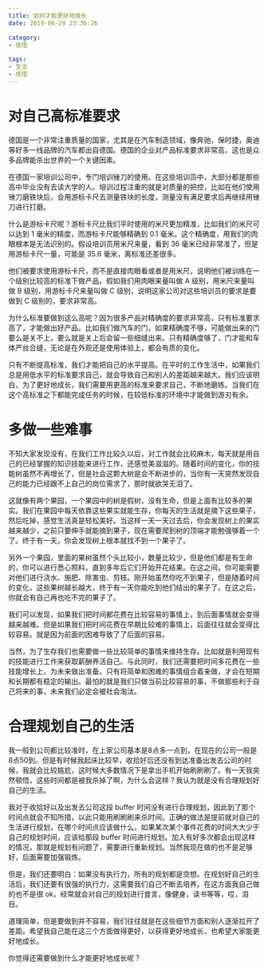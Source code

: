 ```yaml
---
title: 如何才能更好地成长
date: 2019-06-29 23:36:26

category:
- 感悟

tags:
- 生活
- 感悟
---
```

# 对自己高标准要求
德国是一个非常注重质量的国家，尤其是在汽车制造领域，像奔驰，保时捷，奥迪等好多一线品牌的汽车都出自德国。德国的企业对产品标准要求非常高，这也是众多品牌能杀出世界的一个关键因素。

在德国一家培训公司中，专门培训锉刀的使用。在这些培训员中，大部分都是那些高中毕业没有去读大学的人。培训过程注重的就是对质量的把控，比如在他们使用锉刀磨铁块后，会用游标卡尺去测量铁块的长度，测量没有满足要求后再继续用锉刀进行打磨。

什么是游标卡尺呢？游标卡尺比我们平时使用的米尺更加精准，比如我们的米尺可以达到 1 毫米的精度，而游标卡尺能够精确到 0.1 毫米。这个精确度，用我们的肉眼根本是无法识别的。假设培训员用米尺来量，看到 36 毫米已经非常准了，但是用游标卡尺一量，可能是 35.6 毫米，离标准还差很多。

他们被要求使用游标卡尺，而不是直接肉眼看或者是用米尺，说明他们被训练在一个级别比较高的标准下做产品。假如我们用肉眼来量叫做 A 级别，用米尺来量叫做 B 级别，用游标卡尺来量叫做 C 级别，说明这家公司对这些培训员的要求是要做到 C 级别的，要求非常高。

为什么标准要做到这么高呢？因为很多产品对精确度的要求非常高，只有标准要求高了，才能做出好产品。比如我们做汽车的门，如果精确度不够，可能做出来的门要么是关不上，要么就是关上后会留一些细缝出来。只有精确度够了，门才能和车体严丝合缝，无论是在外观还是使用体验上，都会有质的变化。

只有不断提高标准，我们才能把自己的水平提高。在平时的工作生活中，如果我们总是用低水平的标准要求自己，就会导致自己和别人的差距越来越大。我们应该明白，为了更好地成长，我们需要用更高的标准来要求自己，不断地磨练。当我们在这个高标准之下都能完成任务的时候，在较低标准的环境中才能做到游刃有余。

# 多做一些难事
不知大家发现没有，在我们工作比较久以后，对工作就会比较麻木，每天就是用自己的已经掌握的知识技能来进行工作，还感觉美滋滋的。随着时间的变化，你的技能树虽然不再增长了，但是社会这颗大树是会不断进步的，当你有一天突然发现自己的能力已经跟不上自己的岗位需求了，那时就欲哭无泪了。

这就像有两个果园，一个果园中的树是假树，没有生命，但是上面有比较多的果实。我们在果园中每天依靠这些果实就能生存，你每天的生活就是摘下这些果子，然后吃掉，感觉生活真是轻松美好。当这样一天一天过去后，你会发现树上的果实越来越少，之前只要伸手就能摘到果子，现在需要爬到树的顶端才能勉强够着一个了。终于有一天，你会发现树上根本就找不到一个果子了。

另外一个果园，里面的果树虽然个头比较小，数量比较少，但是他们都是有生命的，你可以进行悉心照料，直到多年后它们开始开花结果。在这之间，你可能需要对他们进行浇水、施肥、除害虫、剪枝。刚开始虽然你吃不到果子，但是随着时间的变化，这些果树越长越大，终于有一天你能吃到他们结出的果子了。在这之后，你就会有自己再也吃不完的果子了。

我们可以发现，如果我们把时间都花费在比较容易的事情上，到后面事情就会变得越来越难。但是如果我们把时间花费在早期比较难的事情上，后面往往就会变得比较容易。就是因为前面的困难导致了了后面的容易。

当然，为了生存我们也需要做一些比较简单的事情来维持生存。比如就是利用现有的技能进行工作来获取薪酬养活自己。与此同时，我们还需要把时间多花费在一些技能增长上，为未来做出准备。只有将简单和困难的事情组合着来做，才会在短期和长期都有稳定的输出。最怕的就是我们只做当前比较容易的事，不做那些利于自己将来的事，未来我们必定会被社会淘汰。

# 合理规划自己的生活
我一般到公司都比较准时，在上家公司基本是8点多一点到，在现在的公司一般是8点50到。但是有时候我起床比较早，收拾好后还没有到达准备出发去公司的时候，我就会比较尴尬，这时候大多数情况下是拿出手机开始刷刷刷了。有一天我突然顿悟，这些时间都是被我杀掉了啊，为什么会这样？我认为就是没有合理规划好自己的生活。

我对于收拾好以及出发去公司这段 buffer 时间没有进行合理规划，因此到了那个时间点就会不知所措，以此只能用刷刷刷来杀时间。正确的做法是提前就对自己的生活进行规划，在哪个时间点应该做什么，如果某次某个事件花费的时间大大少于自己的规划时间，应该给那段 buffer 时间进行规划。加入有好多次都会出现这样的情况，那就是规划有问题了，需要进行重新规划。当然我现在做的也不是足够好，后面需要加强锻炼。

但是，我们还要明白：如果没有执行力，所有的规划都是空想。在规划好自己的生活后，我们还要有很强的执行力，这需要我们自己不断去培养。在这方面我自己做的也不是很 ok，经常就会对自己的规划进行食言，像健身，读书等等，哎，泪目。

道理简单，但是要做到并不容易，我们往往就是在这些细节方面和别人逐渐拉开了差距。希望我自己能在这三个方面做得更好，以获得更好地成长，也希望大家能更好地成长。

你觉得还需要做到什么才能更好地成长呢？



























